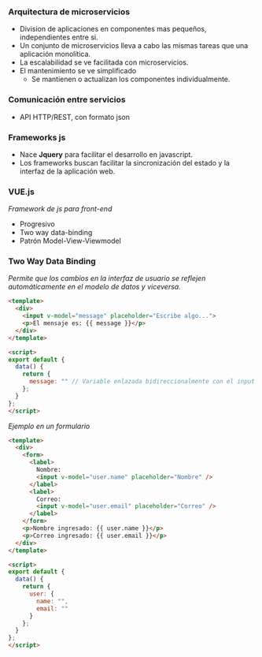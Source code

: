 ### Arquitectura de microservicios
- Division de aplicaciones en componentes mas pequeños, independientes entre si.
- Un conjunto de microservicios lleva a cabo las mismas tareas que una aplicación monolítica.
- La escalabilidad se ve facilitada con microservicios.
- El mantenimiento se ve simplificado
	- Se mantienen o actualizan los componentes individualmente.

### Comunicación entre servicios
- API HTTP/REST, con formato json

### Frameworks js
- Nace **Jquery** para facilitar el desarrollo en javascript.
- Los frameworks buscan facilitar la sincronización del estado y la interfaz de la aplicación web.

### VUE.js
*Framework de js para front-end*
- Progresivo
- Two way data-binding
- Patrón Model-View-Viewmodel

### Two Way Data Binding
*Permite que los cambios en la interfaz de usuario se reflejen automáticamente en el modelo de datos y viceversa.*

```html
<template>
  <div>
    <input v-model="message" placeholder="Escribe algo...">
    <p>El mensaje es: {{ message }}</p>
  </div>
</template>

<script>
export default {
  data() {
    return {
      message: "" // Variable enlazada bidireccionalmente con el input
    };
  }
};
</script>
```

*Ejemplo en un formulario*
```html
<template>
  <div>
    <form>
      <label>
        Nombre:
        <input v-model="user.name" placeholder="Nombre" />
      </label>
      <label>
        Correo:
        <input v-model="user.email" placeholder="Correo" />
      </label>
    </form>
    <p>Nombre ingresado: {{ user.name }}</p>
    <p>Correo ingresado: {{ user.email }}</p>
  </div>
</template>

<script>
export default {
  data() {
    return {
      user: {
        name: "",
        email: ""
      }
    };
  }
};
</script>

```